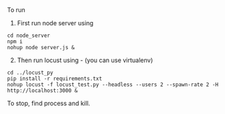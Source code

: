 To run

1. First run node server using
```
cd node_server
npm i
nohup node server.js &
```

2. Then run locust using - (you can use virtualenv)
```
cd ../locust_py
pip install -r requirements.txt
nohup locust -f locust_test.py --headless --users 2 --spawn-rate 2 -H http://localhost:3000 &
```

To stop, find process and kill.